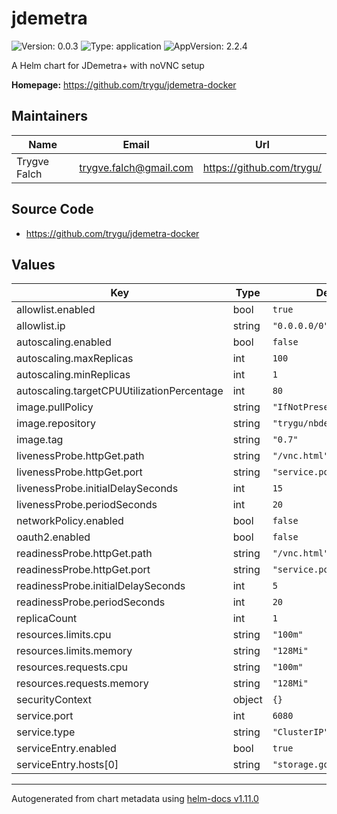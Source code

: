 # jdemetra

![Version: 0.0.3](https://img.shields.io/badge/Version-0.0.3-informational?style=flat-square) ![Type: application](https://img.shields.io/badge/Type-application-informational?style=flat-square) ![AppVersion: 2.2.4](https://img.shields.io/badge/AppVersion-2.2.4-informational?style=flat-square)

A Helm chart for JDemetra+ with noVNC setup

**Homepage:** <https://github.com/trygu/jdemetra-docker>

## Maintainers

| Name | Email | Url |
| ---- | ------ | --- |
| Trygve Falch | <trygve.falch@gmail.com> | <https://github.com/trygu/> |

## Source Code

* <https://github.com/trygu/jdemetra-docker>

## Values

| Key | Type | Default | Description |
|-----|------|---------|-------------|
| allowlist.enabled | bool | `true` |  |
| allowlist.ip | string | `"0.0.0.0/0"` |  |
| autoscaling.enabled | bool | `false` |  |
| autoscaling.maxReplicas | int | `100` |  |
| autoscaling.minReplicas | int | `1` |  |
| autoscaling.targetCPUUtilizationPercentage | int | `80` |  |
| image.pullPolicy | string | `"IfNotPresent"` |  |
| image.repository | string | `"trygu/nbdemetra"` |  |
| image.tag | string | `"0.7"` |  |
| livenessProbe.httpGet.path | string | `"/vnc.html"` |  |
| livenessProbe.httpGet.port | string | `"service.port"` |  |
| livenessProbe.initialDelaySeconds | int | `15` |  |
| livenessProbe.periodSeconds | int | `20` |  |
| networkPolicy.enabled | bool | `false` |  |
| oauth2.enabled | bool | `false` |  |
| readinessProbe.httpGet.path | string | `"/vnc.html"` |  |
| readinessProbe.httpGet.port | string | `"service.port"` |  |
| readinessProbe.initialDelaySeconds | int | `5` |  |
| readinessProbe.periodSeconds | int | `20` |  |
| replicaCount | int | `1` |  |
| resources.limits.cpu | string | `"100m"` |  |
| resources.limits.memory | string | `"128Mi"` |  |
| resources.requests.cpu | string | `"100m"` |  |
| resources.requests.memory | string | `"128Mi"` |  |
| securityContext | object | `{}` |  |
| service.port | int | `6080` |  |
| service.type | string | `"ClusterIP"` |  |
| serviceEntry.enabled | bool | `true` |  |
| serviceEntry.hosts[0] | string | `"storage.googleapis.com"` |  |

----------------------------------------------
Autogenerated from chart metadata using [helm-docs v1.11.0](https://github.com/norwoodj/helm-docs/releases/v1.11.0)
